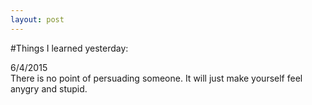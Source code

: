 ```yaml
---
layout: post
---
```

#Things I learned yesterday:

6/4/2015  
There is no point of persuading someone. It will just make yourself feel anygry and stupid.


